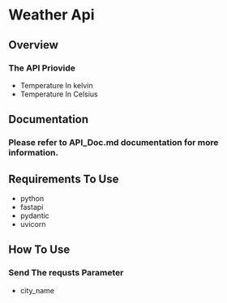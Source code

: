 # Weather Api

## Overview
### The API Priovide 
- Temperature In kelvin 
- Temperature In Celsius


## Documentation
### Please refer to API_Doc.md documentation for more information.


## Requirements To Use
- python
- fastapi
- pydantic
- uvicorn


## How To Use 
### Send The requsts Parameter
- city_name

